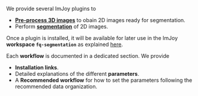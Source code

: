 
We provide several ImJoy plugins to 

* [**Pre-process 3D images**](imjoy-preprocessing.md) to obain 2D images ready for segmentation. 
* Perform [**segmentation**](imjoy-segmentation.md) of 2D images. 

Once a plugin is installed, it will be available for later use in the ImJoy **workspace `fq-segmentation`** as explained [here](tools-imjoy.md#opening-a-workspace). 

Each **workflow** is documented in a dedicated section. We provide

* **Installation links**.
* Detailed explanations of the different **parameters**.
* A **Recommended workflow** for how to set the parameters following the recommended data organization.  